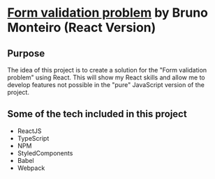 # [Form validation problem](https://springload.github.io/form-validation-problem/) by Bruno Monteiro (React Version)

## Purpose

The idea of this project is to create a solution for the "Form validation problem" using React. This will show my React skills and allow me to develop features not possible in the "pure" JavaScript version of the project.

## Some of the tech included in this project
- ReactJS
- TypeScript
- NPM
- StyledComponents
- Babel
- Webpack